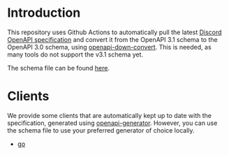 # Introduction
This repository uses Github Actions to automatically pull the latest [Discord OpenAPI specification](https://github.com/discord/discord-api-spec) and convert it from the OpenAPI 3.1 schema to the OpenAPI 3.0 schema, using [openapi-down-convert](https://github.com/apiture/openapi-down-convert). This is needed, as many tools do not support the v3.1 schema yet.

The schema file can be found [here](./openapi-3.0.yaml).

# Clients
We provide some clients that are automatically kept up to date with the specification, generated using [openapi-generator](https://github.com/OpenAPITools/openapi-generator). However, you can use the schema file to use your preferred generator of choice locally.

- [go](https://github.com/discord-openapi-clients/go)